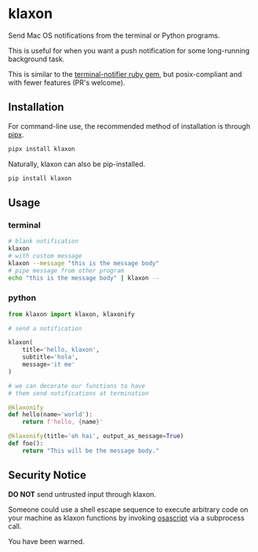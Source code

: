 # klaxon

Send Mac OS notifications from the terminal or Python programs.

This is useful for when you want a push notification 
for some long-running background task.

This is similar to the [terminal-notifier ruby gem][terminal-notifier],
but posix-compliant and with fewer features (PR's welcome).

## Installation
For command-line use, the recommended method of installation is through [pipx].
```bash
pipx install klaxon
```
Naturally, klaxon can also be pip-installed.
```bash
pip install klaxon
```

## Usage

### terminal

```bash
# blank notification
klaxon
# with custom message
klaxon --message "this is the message body"
# pipe message from other program
echo "this is the message body" | klaxon --
```

### python

```python
from klaxon import klaxon, klaxonify

# send a notification

klaxon(
    title='hello, klaxon',
    subtitle='hola',
    message='it me'
)

# we can decorate our functions to have
# them send notifications at termination

@klaxonify
def hello(name='world'):
    return f'hello, {name}'

@klaxonify(title='oh hai', output_as_message=True)
def foo():
    return "This will be the message body."

```

## Security Notice


**DO NOT** send untrusted input through klaxon. 

Someone could use a shell escape sequence to execute arbitrary code
on your machine as klaxon functions by invoking [osascript]
via a subprocess call.

You have been warned.

[terminal-notifier]: https://github.com/julienXX/terminal-notifier
[pipx]: https://github.com/pipxproject/pipx
[osascript]: https://apple.stackexchange.com/questions/57412/how-can-i-trigger-a-notification-center-notification-from-an-applescript-or-shel/115373#115373
